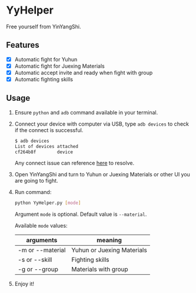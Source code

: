 # YyHelper

Free yourself from YinYangShi.

## Features

- [x] Automatic fight for Yuhun
- [x] Automatic fight for Juexing Materials
- [x] Automatic accept invite and ready when fight with group
- [X] Automatic fighting skills

## Usage

1. Ensure `python` and `adb` command available in your terminal.

2. Connect your device with computer via USB, type `adb devices` to check if the connect is successful.

    ```sh
    $ adb devices
    List of devices attached
    cf264b8f        device
    ```

    Any connect issue can reference [here][1] to resolve.

3. Open YinYangShi and turn to Yuhun or Juexing Materials or other UI you are going to fight.

4. Run command:

    ```sh
    python YyHelper.py [mode]
    ```

    Argument `mode` is optional. Default value is `--material`.

    Available `mode` values:

    | arguments        | meaning                    |
    |------------------|----------------------------|
    | -m or --material | Yuhun or Juexing Materials |
    | -s or --skill    | Fighting skills            |
    | -g or --group    | Materials with group       |

5. Enjoy it!

[1]: https://github.com/mzlogin/awesome-adb#%E8%AE%BE%E5%A4%87%E8%BF%9E%E6%8E%A5%E7%AE%A1%E7%90%86
